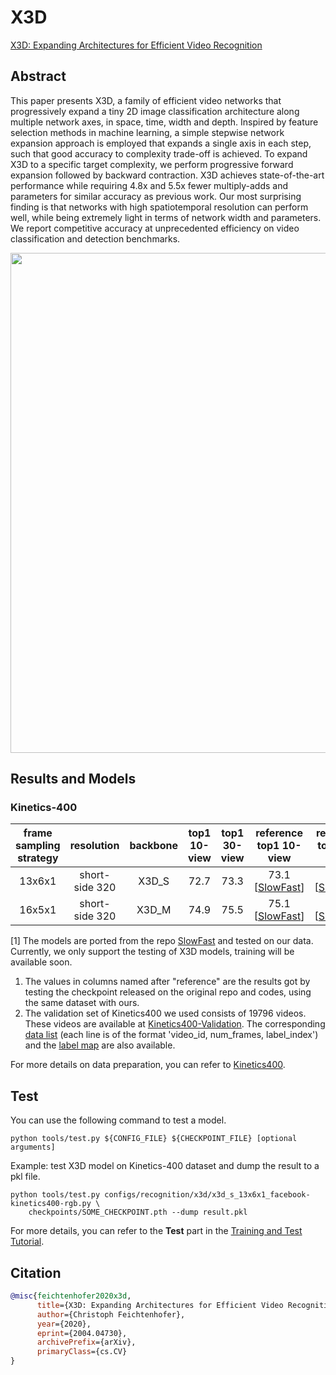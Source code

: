 # X3D

[X3D: Expanding Architectures for Efficient Video Recognition](https://openaccess.thecvf.com/content_CVPR_2020/html/Feichtenhofer_X3D_Expanding_Architectures_for_Efficient_Video_Recognition_CVPR_2020_paper.html)

<!-- [ALGORITHM] -->

## Abstract

<!-- [ABSTRACT] -->

This paper presents X3D, a family of efficient video networks that progressively expand a tiny 2D image classification architecture along multiple network axes, in space, time, width and depth. Inspired by feature selection methods in machine learning, a simple stepwise network expansion approach is employed that expands a single axis in each step, such that good accuracy to complexity trade-off is achieved. To expand X3D to a specific target complexity, we perform progressive forward expansion followed by backward contraction. X3D achieves state-of-the-art performance while requiring 4.8x and 5.5x fewer multiply-adds and parameters for similar accuracy as previous work. Our most surprising finding is that networks with high spatiotemporal resolution can perform well, while being extremely light in terms of network width and parameters. We report competitive accuracy at unprecedented efficiency on video classification and detection benchmarks.

<!-- [IMAGE] -->

<div align=center>
<img src="https://user-images.githubusercontent.com/34324155/143019391-6711febb-9e5d-4bec-85b9-65f5179e93a2.png" width="800"/>
</div>

## Results and Models

### Kinetics-400

| frame sampling strategy |   resolution   | backbone | top1 10-view | top1 30-view |          reference top1 10-view           |          reference top1 30-view           |          config           |           ckpt           |
| :---------------------: | :------------: | :------: | :----------: | :----------: | :---------------------------------------: | :---------------------------------------: | :-----------------------: | :----------------------: |
|         13x6x1          | short-side 320 |  X3D_S   |     72.7     |     73.3     | 73.1 \[[SlowFast](https://github.com/facebookresearch/SlowFast/blob/master/MODEL_ZOO.md)\] | 73.5 \[[SlowFast](https://github.com/facebookresearch/SlowFast/blob/master/MODEL_ZOO.md)\] | [config](/configs/recognition/x3d/x3d_s_13x6x1_facebook-kinetics400-rgb.py) | [ckpt](https://download.openmmlab.com/mmaction/v1.0/recognition/x3d/facebook/x3d_s_13x6x1_facebook-kinetics400-rgb_20201027-623825a0.pth)\[1\] |
|         16x5x1          | short-side 320 |  X3D_M   |     74.9     |     75.5     | 75.1 \[[SlowFast](https://github.com/facebookresearch/SlowFast/blob/master/MODEL_ZOO.md)\] | 76.2 \[[SlowFast](https://github.com/facebookresearch/SlowFast/blob/master/MODEL_ZOO.md)\] | [config](/configs/recognition/x3d/x3d_m_16x5x1_facebook-kinetics400-rgb.py) | [ckpt](https://download.openmmlab.com/mmaction/v1.0/recognition/x3d/facebook/x3d_m_16x5x1_facebook-kinetics400-rgb_20201027-3f42382a.pth)\[1\] |

\[1\] The models are ported from the repo [SlowFast](https://github.com/facebookresearch/SlowFast/) and tested on our data. Currently, we only support the testing of X3D models, training will be available soon.

1. The values in columns named after "reference" are the results got by testing the checkpoint released on the original repo and codes, using the same dataset with ours.
2. The validation set of Kinetics400 we used consists of 19796 videos. These videos are available at [Kinetics400-Validation](https://mycuhk-my.sharepoint.com/:u:/g/personal/1155136485_link_cuhk_edu_hk/EbXw2WX94J1Hunyt3MWNDJUBz-nHvQYhO9pvKqm6g39PMA?e=a9QldB). The corresponding [data list](https://download.openmmlab.com/mmaction/dataset/k400_val/kinetics_val_list.txt) (each line is of the format 'video_id, num_frames, label_index') and the [label map](https://download.openmmlab.com/mmaction/dataset/k400_val/kinetics_class2ind.txt) are also available.

For more details on data preparation, you can refer to [Kinetics400](/tools/data/kinetics/README.md).

## Test

You can use the following command to test a model.

```shell
python tools/test.py ${CONFIG_FILE} ${CHECKPOINT_FILE} [optional arguments]
```

Example: test X3D model on Kinetics-400 dataset and dump the result to a pkl file.

```shell
python tools/test.py configs/recognition/x3d/x3d_s_13x6x1_facebook-kinetics400-rgb.py \
    checkpoints/SOME_CHECKPOINT.pth --dump result.pkl
```

For more details, you can refer to the **Test** part in the [Training and Test Tutorial](/docs/en/user_guides/4_train_test.md).

## Citation

```BibTeX
@misc{feichtenhofer2020x3d,
      title={X3D: Expanding Architectures for Efficient Video Recognition},
      author={Christoph Feichtenhofer},
      year={2020},
      eprint={2004.04730},
      archivePrefix={arXiv},
      primaryClass={cs.CV}
}
```

